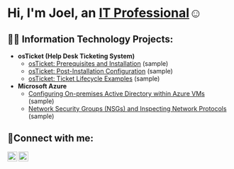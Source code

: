 <h1>Hi, I'm Joel, an <a href="https://linkedin.com/in/joelmassas">IT Professional</a>☺</h1>

<h2>👨‍💻 Information Technology Projects:</h2>

- <b>osTicket (Help Desk Ticketing System)</b>
  - [osTicket: Prerequisites and Installation](https://github.com/joshmadakorcc/osticket-prereqs) (sample)
  - [osTicket: Post-Installation Configuration](https://github.com/joshmadakorcc/post-install-config) (sample)
  - [osTicket: Ticket Lifecycle Examples](https://github.com/joshmadakorcc/ticket-lifecycle) (sample)
- <b>Microsoft Azure</b>
  - [Configuring On-premises Active Directory within Azure VMs](https://github.com/joshmadakorcc/configure-ad) (sample)
  - [Network Security Groups (NSGs) and Inspecting Network Protocols](https://github.com/joshmadakorcc/azure-network-protocols) (sample)

<h2>🤳Connect with me:</h2>

[<img align="left" alt="Joel | LinkedIn" width="22px" src="https://cdn.jsdelivr.net/npm/simple-icons@v3/icons/linkedin.svg" />][linkedin]
[<img align="left" alt="Joel | Instagram" width="22px" src="https://cdn.jsdelivr.net/npm/simple-icons@v3/icons/instagram.svg" />][instagram]

[instagram]: https://www.instagram.com/joel_massas/
[linkedin]: https://www.linkedin.com/in/joelmassas
